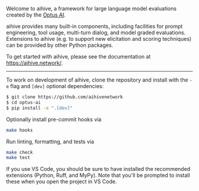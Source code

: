 
Welcome to aihive, a framework for large language model evaluations created by the [Optus AI](https://aihive.network/).

aihive provides many built-in components, including facilities for prompt engineering, tool usage, multi-turn dialog, and model graded evaluations. Extensions to aihive (e.g. to support new elicitation and scoring techniques) can be provided by other Python packages.

To get started with aihive, please see the documentation at <https://aihive.network/>.

***



To work on development of aihive, clone the repository and install with the `-e` flag and `[dev]` optional dependencies:

```bash
$ git clone https://github.com/aihivenetwork
$ cd optus-ai
$ pip install -e ".[dev]"
```

Optionally install pre-commit hooks via
```bash
make hooks
```

Run linting, formatting, and tests via
```bash
make check
make test
```

If you use VS Code, you should be sure to have installed the recommended extensions (Python, Ruff, and MyPy). Note that you'll be prompted to install these when you open the project in VS Code.
